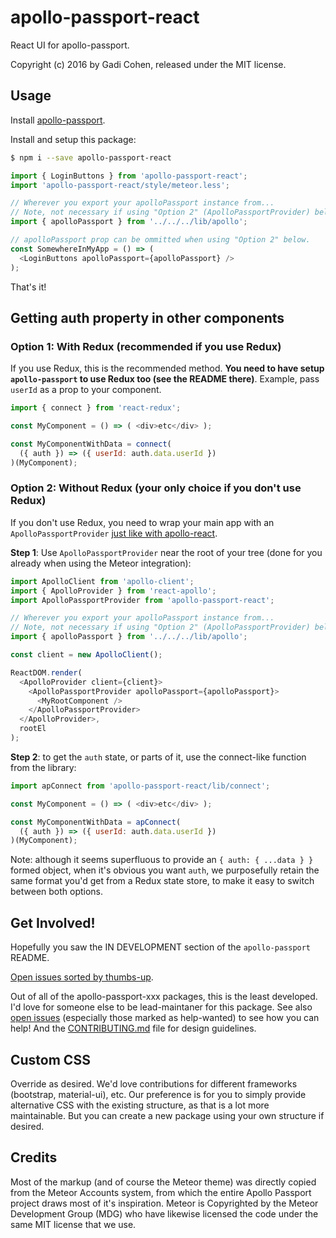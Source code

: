 # apollo-passport-react

React UI for apollo-passport.

Copyright (c) 2016 by Gadi Cohen, released under the MIT license.

## Usage

Install [apollo-passport](https://www.npmjs.com/package/apollo-passport).

Install and setup this package:

```sh
$ npm i --save apollo-passport-react
```

```js
import { LoginButtons } from 'apollo-passport-react';
import 'apollo-passport-react/style/meteor.less';

// Wherever you export your apolloPassport instance from...
// Note, not necessary if using "Option 2" (ApolloPassportProvider) below.
import { apolloPassport } from '../../../lib/apollo';

// apolloPassport prop can be ommitted when using "Option 2" below.
const SomewhereInMyApp = () => (
  <LoginButtons apolloPassport={apolloPassport} />
);
```

That's it!

## Getting auth property in other components

### Option 1: With Redux (recommended if you use Redux)

If you use Redux, this is the recommended method.  **You need to have setup `apollo-passport` to use Redux too (see the README there)**.  Example, pass `userId` as a prop to your component.

```js
import { connect } from 'react-redux';

const MyComponent = () => ( <div>etc</div> );

const MyComponentWithData = connect(
  ({ auth }) => ({ userId: auth.data.userId })
)(MyComponent);
```

### Option 2: Without Redux (your only choice if you don't use Redux)

If you don't use Redux, you need to wrap your main app with an `ApolloPassportProvider` [just like with apollo-react](http://dev.apollodata.com/react/initialization.html#creating-provider).

**Step 1**: Use `ApolloPassportProvider` near the root of your tree (done for you already when using the Meteor integration):

```js
import ApolloClient from 'apollo-client';
import { ApolloProvider } from 'react-apollo';
import ApolloPassportProvider from 'apollo-passport-react';

// Wherever you export your apolloPassport instance from...
// Note, not necessary if using "Option 2" (ApolloPassportProvider) below.
import { apolloPassport } from '../../../lib/apollo';

const client = new ApolloClient();

ReactDOM.render(
  <ApolloProvider client={client}>
    <ApolloPassportProvider apolloPassport={apolloPassport}>
      <MyRootComponent />
    </ApolloPassportProvider>
  </ApolloProvider>,
  rootEl
);
```

**Step 2**: to get the `auth` state, or parts of it, use the connect-like function from the library:

```js
import apConnect from 'apollo-passport-react/lib/connect';

const MyComponent = () => ( <div>etc</div> );

const MyComponentWithData = apConnect(
  ({ auth }) => ({ userId: auth.data.userId })
)(MyComponent);
```

Note: although it seems superfluous to provide an `{ auth: { ...data } }` formed object, when it's obvious you want `auth`, we purposefully retain the same format you'd get from a Redux state store, to make it easy to switch between both options.

## Get Involved!

Hopefully you saw the IN DEVELOPMENT section of the `apollo-passport` README.

[Open issues sorted by thumbs-up](https://github.com/apollo-passport/react/issues?q=is%3Aissue+is%3Aopen+sort%3Areactions-%2B1-desc).

Out of all of the apollo-passport-xxx packages, this is the least developed.  I'd love for someone else to be lead-maintaner for this package.  See also [open issues](https://github.com/apollo-passport/react/issues) (especially those marked as help-wanted) to see how you can help!  And the [CONTRIBUTING.md](CONTRIBUTING.md) file for design guidelines.

## Custom CSS

Override as desired.  We'd love contributions for different frameworks (bootstrap, material-ui), etc.  Our preference is for you to simply provide alternative CSS with the existing structure, as that is a lot more maintainable.  But you can create a new package using your own structure if desired.

## Credits

Most of the markup (and of course the Meteor theme) was directly copied from the Meteor Accounts system, from which the entire Apollo Passport project draws most of it's inspiration.  Meteor is Copyrighted by the Meteor Development Group (MDG) who have likewise licensed the code under the same MIT license that we use.

